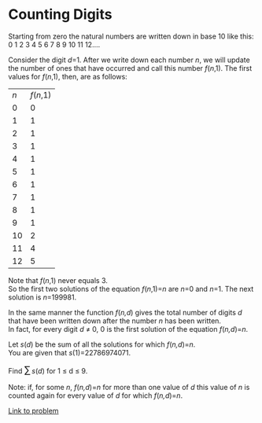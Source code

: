 # Counting Digits

<p>Starting from zero the natural numbers are written down in base 10 like this:
<br />
0 1 2 3 4 5 6 7 8 9 10 11 12....
</p>
<p>Consider the digit <var>d</var>=1. After we write down each number <var>n</var>, we will update the number of ones that have occurred and call this number <var>f</var>(<var>n</var>,1). The first values for <var>f</var>(<var>n</var>,1), then, are as follows:</p>
<div class="center">
<table class="center" align="center"><tr><td><var>n</var></td><td><var>f</var>(<var>n</var>,1)</td>
</tr><tr><td>0</td><td>0</td>
</tr><tr><td>1</td><td>1</td>
</tr><tr><td>2</td><td>1</td>
</tr><tr><td>3</td><td>1</td>
</tr><tr><td>4</td><td>1</td>
</tr><tr><td>5</td><td>1</td>
</tr><tr><td>6</td><td>1</td>
</tr><tr><td>7</td><td>1</td>
</tr><tr><td>8</td><td>1</td>
</tr><tr><td>9</td><td>1</td>
</tr><tr><td>10</td><td>2</td>
</tr><tr><td>11</td><td>4</td>
</tr><tr><td>12</td><td>5</td>
</tr></table></div>
<p>Note that <var>f</var>(<var>n</var>,1) never equals 3.
<br />
So the first two solutions of the equation <var>f</var>(<var>n</var>,1)=<var>n</var> are <var>n</var>=0 and <var>n</var>=1. The next solution is <var>n</var>=199981.</p>
<p>In the same manner the function <var>f</var>(<var>n,d</var>) gives the total number of digits <var>d</var> that have been written down after the number <var>n</var> has been written.
<br />
In fact, for every digit <var>d</var> ≠ 0, 0 is the first solution of the equation <var>f</var>(<var>n,d</var>)=<var>n</var>.</p>
<p>Let <var>s</var>(<var>d</var>) be the sum of all the solutions for which <var>f</var>(<var>n,d</var>)=<var>n</var>.
<br />
You are given that <var>s</var>(1)=22786974071.</p>
<p>Find  <span style="font-size:larger;"><span style="font-size:larger;">∑</span></span> <var>s</var>(<var>d</var>) for 1 ≤ d ≤ 9.</p>
<p>Note: if, for some <var>n</var>, <var>f</var>(<var>n,d</var>)=<var>n</var>
 for more than one value of <var>d</var> this value of <var>n</var> is counted again for every value of <var>d</var> for which <var>f</var>(<var>n,d</var>)=<var>n</var>.</p>

[Link to problem](https://projecteuler.net/problem=156)
